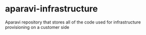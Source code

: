 # aparavi-infrastructure
Aparavi repository that stores all of the code used for infrastructure provisioning on a customer side
